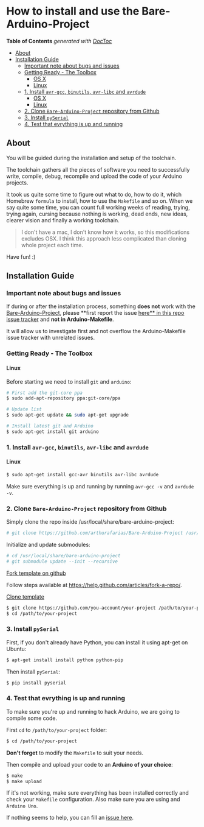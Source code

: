 
# How to install and use the Bare-Arduino-Project

<!-- START doctoc generated TOC please keep comment here to allow auto update -->
<!-- DON'T EDIT THIS SECTION, INSTEAD RE-RUN doctoc TO UPDATE -->
**Table of Contents**  *generated with [DocToc](http://doctoc.herokuapp.com/)*

- [About](#about)
- [Installation Guide](#installation-guide)
  - [Important note about bugs and issues](#important-note-about-bugs-and-issues)
  - [Getting Ready - The Toolbox](#getting-ready---the-toolbox)
    - [OS X](#os-x)
    - [Linux](#linux)
  - [1. Install `avr-gcc`, `binutils`, `avr-libc` and `avrdude`](#1-install-avr-gcc-binutils-avr-libc-and-avrdude)
    - [OS X](#os-x-1)
    - [Linux](#linux-1)
  - [2. Clone `Bare-Arduino-Project` repository from Github](#2-clone-bare-arduino-project-repository-from-github)
  - [3. Install `pySerial`](#3-install-pyserial)
  - [4. Test that evrything is up and running](#4-test-that-evrything-is-up-and-running)

<!-- END doctoc generated TOC please keep comment here to allow auto update -->

## About

You will be guided during the installation and setup of the toolchain.

The toolchain gathers all the pieces of software you need to successfully write, compile, debug, recompile and upload the code of your Arduino projects.

It took us quite some time to figure out what to do, how to do it, which Homebrew `formula` to install, how to use the `Makefile` and so on. When we say quite some time, you can count full working weeks of reading, trying, trying again, cursing because nothing is working, dead ends, new ideas, clearer vision and finally a working toolchain.

> I don't have a mac, I don't know how it works, so this modifications excludes OSX.
> I think this approach less complicated than cloning whole project each time.

Have fun! :)

## Installation Guide

### Important note about bugs and issues

If during or after the installation process, something **does not** work with the [Bare-Arduino-Project](https://github.com/WeAreLeka/bare-arduino-project), please **first report the issue [here** in this repo issue tracker](https://github.com/WeAreLeka/bare-arduino-project/issues) and **not in Arduino-Makefile**.

It will allow us to investigate first and not overflow the Arduino-Makefile issue tracker with unrelated issues.

### Getting Ready - The Toolbox

#### Linux

Before starting we need to install `git` and `arduino`:

```Bash
# First add the git-core ppa
$ sudo add-apt-repository ppa:git-core/ppa

# Update list
$ sudo apt-get update && sudo apt-get upgrade

# Install latest git and Arduino
$ sudo apt-get install git arduino
```

### 1. Install `avr-gcc`, `binutils`, `avr-libc` and `avrdude`

#### Linux

```Bash
$ sudo apt-get install gcc-avr binutils avr-libc avrdude
```

Make sure everything is up and running by running `avr-gcc -v` and `avrdude -v`.

### 2. Clone `Bare-Arduino-Project` repository from Github

Simply clone the repo inside /usr/local/share/bare-arduino-project:

```Bash
# git clone https://github.com/arthurafarias/Bare-Arduino-Project /usr/local/share/bare-arduino-project
```

Initialize and update submodules:

```Bash
# cd /usr/local/share/bare-arduino-project	
# git submodule update --init --recursive
```

[Fork template on github](https://github.com/arthurafarias/Bare-Arduino-Project-Template-Linux)

Follow steps available at https://help.github.com/articles/fork-a-repo/.
 
[Clone template](https://github.com/your-account/your-project)

```Bash
$ git clone https://github.com/you-account/your-project /path/to/your-project
$ cd /path/to/your-project
```

### 3. Install `pySerial`

First, if you don't already have Python, you can install it using apt-get on Ubuntu:

```Bash
$ apt-get install install python python-pip
```

Then install `pySerial`:

```Bash
$ pip install pyserial
```

### 4. Test that evrything is up and running

To make sure you're up and running to hack Arduino, we are going to compile some code.

First `cd` to `/path/to/your-project` folder:

```Bash
$ cd /path/to/your-project
```

**Don't forget** to modify the `Makefile` to suit your needs.

Then compile and upload your code to an **Arduino of your choice**:

```Bash
$ make
$ make upload
```

If it's not working, make sure everything has been installed correctly and check your `Makefile` configuration. Also make sure you are using and `Arduino Uno`.

If nothing seems to help, you can fill an [issue here](https://github.com/arthurafarias/Bare-Arduino-Project/issues).

